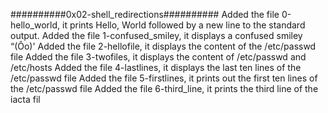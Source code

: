 ##########0x02-shell_redirections##########
Added the file 0-hello_world, it prints Hello, World followed by a new line to the standard output.
Added the file 1-confused_smiley, it displays a confused smiley “(Ôo)'
Added the file 2-hellofile, it displays the content of the /etc/passwd file
Added the file 3-twofiles, it displays the content of /etc/passwd and /etc/hosts
Added the file 4-lastlines, it displays the last ten lines of the /etc/passwd file
Added the file 5-firstlines, it prints out the first ten lines of the /etc/passwd file
Added the file 6-third_line, it prints the third line of the iacta fil
